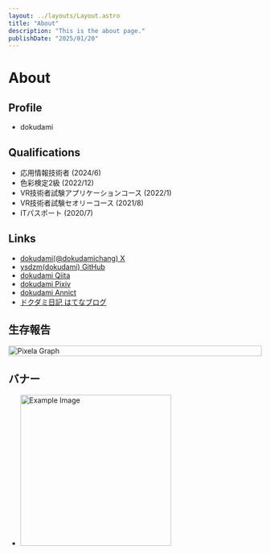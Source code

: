 ```yaml
---
layout: ../layouts/Layout.astro
title: "About"
description: "This is the about page."
publishDate: "2025/01/20"
---
```


<h1 class="title ">About</h1>

## Profile

- dokudami

## Qualifications

- 応用情報技術者 (2024/6)
- 色彩検定2級 (2022/12)
- VR技術者試験アプリケーションコース (2022/1)
- VR技術者試験セオリーコース (2021/8)
- ITパスポート (2020/7)

## Links

- [dokudami(@dokudamichang) X](https://x.com/dokudamichang)
- [ysdzm(dokudami) GitHub](https://github.com/ysdzm)
- [dokudami Qiita](https://qiita.com/dokudami)
- [dokudami Pixiv](https://www.pixiv.net/users/62534197)
- [dokudami Annict](https://annict.com/@dokudami/watching)
- [ドクダミ日記 はてなブログ](https://dokudamichang.hatenablog.com/archive)

## 生存報告

<div style="display: flex; justify-content: space-between; gap: 20px; align-items: flex-start;">
    <div style="flex: 1; max-height: 400px;">
        <a href="https://pixe.la/v1/users/dokudami/graphs/dokudamibox.html" target="_blank">
            <picture>
                <source srcset="https://pixe.la/v1/users/dokudami/graphs/dokudamibox.svg?mode=short" media="(max-width: 768px)">
                <img src="https://pixe.la/v1/users/dokudami/graphs/dokudamibox.svg" alt="Pixela Graph" style="width: 100%; object-fit: contain;">
            </picture>
        </a>
    </div>
</div>

## バナー

- <a href="https://nitmic.club.nitech.ac.jp/"><img src="/nitmic_banner.png" alt="Example Image" style="width: 300px;" /></a>

